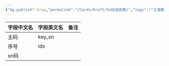 ```yaml
---
{"dg-publish":true,"permalink":"/Cards/Draft/Sn码组装表/","tags":["江淮毅昌/蝶创I-MES/MES"]}
---
```



| **字段中文名** | **字段英文名** | **备注** |
| --------- | --------- | ------ |
| 主码        | key_sn    |        |
| 序号        | idx       |        |
| sn码       |           |        |
